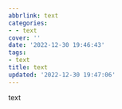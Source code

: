 ```yaml
---
abbrlink: text
categories:
- - text
cover: ''
date: '2022-12-30 19:46:43'
tags:
- text
title: text
updated: '2022-12-30 19:47:06'
---
```

text
